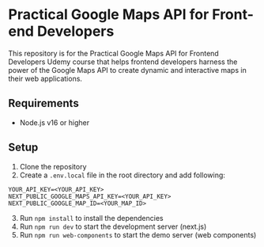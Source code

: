 # Practical Google Maps API for Front-end Developers
This repository is for the Practical Google Maps API for Frontend Developers Udemy course that helps frontend developers harness the power of the Google Maps API to create dynamic and interactive maps in their web applications. 

## Requirements
- Node.js v16 or higher

## Setup
1. Clone the repository
2. Create a `.env.local` file in the root directory and add following:
```
YOUR_API_KEY=<YOUR_API_KEY>
NEXT_PUBLIC_GOOGLE_MAPS_API_KEY=<YOUR_API_KEY>
NEXT_PUBLIC_GOOGLE_MAP_ID=<YOUR_MAP_ID>
```
3. Run `npm install` to install the dependencies
4. Run `npm run dev` to start the development server (next.js)
5. Run `npm run web-components` to start the demo server (web components)

